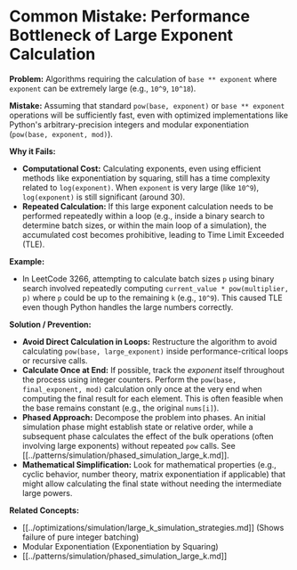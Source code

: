 # Common Mistake: Performance Bottleneck of Large Exponent Calculation

**Problem:** Algorithms requiring the calculation of `base ** exponent` where `exponent` can be extremely large (e.g., `10^9`, `10^18`).

**Mistake:** Assuming that standard `pow(base, exponent)` or `base ** exponent` operations will be sufficiently fast, even with optimized implementations like Python's arbitrary-precision integers and modular exponentiation (`pow(base, exponent, mod)`).

**Why it Fails:**
*   **Computational Cost:** Calculating exponents, even using efficient methods like exponentiation by squaring, still has a time complexity related to `log(exponent)`. When `exponent` is very large (like `10^9`), `log(exponent)` is still significant (around 30).
*   **Repeated Calculation:** If this large exponent calculation needs to be performed repeatedly within a loop (e.g., inside a binary search to determine batch sizes, or within the main loop of a simulation), the accumulated cost becomes prohibitive, leading to Time Limit Exceeded (TLE).

**Example:**
*   In LeetCode 3266, attempting to calculate batch sizes `p` using binary search involved repeatedly computing `current_value * pow(multiplier, p)` where `p` could be up to the remaining `k` (e.g., `10^9`). This caused TLE even though Python handles the large numbers correctly.

**Solution / Prevention:**
*   **Avoid Direct Calculation in Loops:** Restructure the algorithm to avoid calculating `pow(base, large_exponent)` inside performance-critical loops or recursive calls.
*   **Calculate Once at End:** If possible, track the *exponent* itself throughout the process using integer counters. Perform the `pow(base, final_exponent, mod)` calculation only once at the very end when computing the final result for each element. This is often feasible when the base remains constant (e.g., the original `nums[i]`).
*   **Phased Approach:** Decompose the problem into phases. An initial simulation phase might establish state or relative order, while a subsequent phase calculates the effect of the bulk operations (often involving large exponents) without repeated `pow` calls. See [[../patterns/simulation/phased_simulation_large_k.md]].
*   **Mathematical Simplification:** Look for mathematical properties (e.g., cyclic behavior, number theory, matrix exponentiation if applicable) that might allow calculating the final state without needing the intermediate large powers.

**Related Concepts:**
*   [[../optimizations/simulation/large_k_simulation_strategies.md]] (Shows failure of pure integer batching)
*   Modular Exponentiation (Exponentiation by Squaring)
*   [[../patterns/simulation/phased_simulation_large_k.md]] 